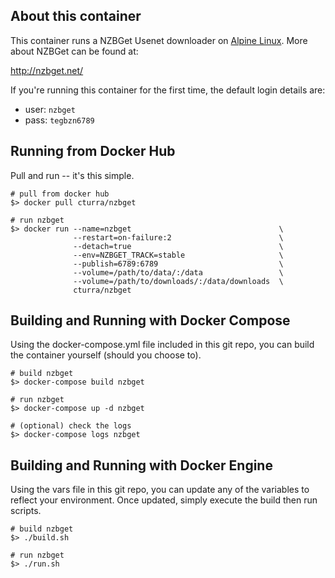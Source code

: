 About this container
---
This container runs a NZBGet Usenet downloader on [Alpine Linux](https://alpinelinux.org/). More about NZBGet can be found at:

  http://nzbget.net/


If you're running this container for the first time, the default login details are:

 * user: `nzbget`
 * pass: `tegbzn6789`


Running from Docker Hub
---
Pull and run -- it's this simple.

```
# pull from docker hub
$> docker pull cturra/nzbget

# run nzbget
$> docker run --name=nzbget                                 \
              --restart=on-failure:2                        \
              --detach=true                                 \
              --env=NZBGET_TRACK=stable                     \
              --publish=6789:6789                           \
              --volume=/path/to/data/:/data                 \
              --volume=/path/to/downloads/:/data/downloads  \
              cturra/nzbget
```

Building and Running with Docker Compose
---
Using the docker-compose.yml file included in this git repo, you can build the container yourself (should you choose to).

```
# build nzbget
$> docker-compose build nzbget

# run nzbget
$> docker-compose up -d nzbget

# (optional) check the logs
$> docker-compose logs nzbget
```

Building and Running with Docker Engine
---
Using the vars file in this git repo, you can update any of the variables to reflect your environment. Once updated, simply execute the build then run scripts.

```
# build nzbget
$> ./build.sh

# run nzbget
$> ./run.sh
```
